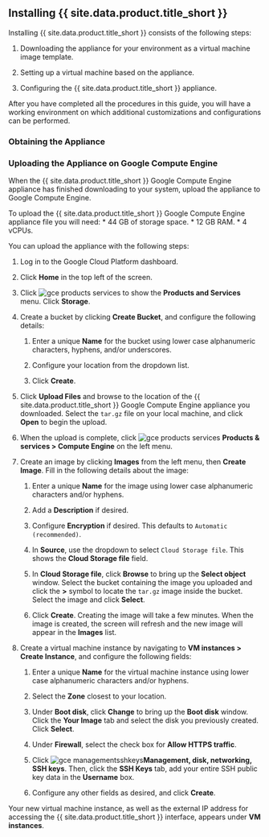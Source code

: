 ## Installing {{ site.data.product.title_short }}

Installing {{ site.data.product.title_short }} consists of the following steps:

1.  Downloading the appliance for your environment as a virtual machine
    image template.

2.  Setting up a virtual machine based on the appliance.

3.  Configuring the {{ site.data.product.title_short }} appliance.

After you have completed all the procedures in this guide, you will have
a working environment on which additional customizations and
configurations can be performed.

### Obtaining the Appliance

### Uploading the Appliance on Google Compute Engine

When the {{ site.data.product.title_short }} Google Compute Engine appliance has finished
downloading to your system, upload the appliance to Google Compute
Engine.

To upload the {{ site.data.product.title_short }} Google Compute Engine appliance file you
will need: \* 44 GB of storage space. \* 12 GB RAM. \* 4 vCPUs.

You can upload the appliance with the following steps:

1.  Log in to the Google Cloud Platform dashboard.

2.  Click **Home** in the top left of the screen.

3.  Click ![gce products services](../images/gce-products-services.png) to
    show the **Products and Services** menu. Click **Storage**.

4.  Create a bucket by clicking **Create Bucket**, and configure the
    following details:

    1.  Enter a unique **Name** for the bucket using lower case
        alphanumeric characters, hyphens, and/or underscores.

    2.  Configure your location from the dropdown list.

    3.  Click **Create**.

5.  Click **Upload Files** and browse to the location of the
    {{ site.data.product.title_short }} Google Compute Engine appliance you downloaded.
    Select the `tar.gz` file on your local machine, and click **Open**
    to begin the upload.

6.  When the upload is complete, click ![gce products
    services](../images/gce-products-services.png) **Products &
    services > Compute Engine** on the left menu.

7.  Create an image by clicking **Images** from the left menu, then
    **Create Image**. Fill in the following details about the image:

    1.  Enter a unique **Name** for the image using lower case
        alphanumeric characters and/or hyphens.

    2.  Add a **Description** if desired.

    3.  Configure **Encryption** if desired. This defaults to `Automatic
        (recommended)`.

    4.  In **Source**, use the dropdown to select `Cloud Storage file`.
        This shows the **Cloud Storage file** field.

    5.  In **Cloud Storage file**, click **Browse** to bring up the
        **Select object** window. Select the bucket containing the image
        you uploaded and click the **\>** symbol to locate the `tar.gz`
        image inside the bucket. Select the image and click **Select**.

    6.  Click **Create**. Creating the image will take a few minutes.
        When the image is created, the screen will refresh and the new
        image will appear in the **Images** list.

8.  Create a virtual machine instance by navigating to **VM
    instances > Create Instance**, and configure the following fields:

    1.  Enter a unique **Name** for the virtual machine instance using
        lower case alphanumeric characters and/or hyphens.

    2.  Select the **Zone** closest to your location.

    3.  Under **Boot disk**, click **Change** to bring up the **Boot
        disk** window. Click the **Your Image** tab and select the disk
        you previously created. Click **Select**.

    4.  Under **Firewall**, select the check box for **Allow HTTPS
        traffic**.

    5.  Click ![gce
        managementsshkeys](../images/gce-managementsshkeys.png)**Management,
        disk, networking, SSH keys**. Then, click the **SSH Keys** tab,
        add your entire SSH public key data in the **Username** box.

    6.  Configure any other fields as desired, and click **Create**.

Your new virtual machine instance, as well as the external IP address
for accessing the {{ site.data.product.title_short }} interface, appears under **VM
instances**.
